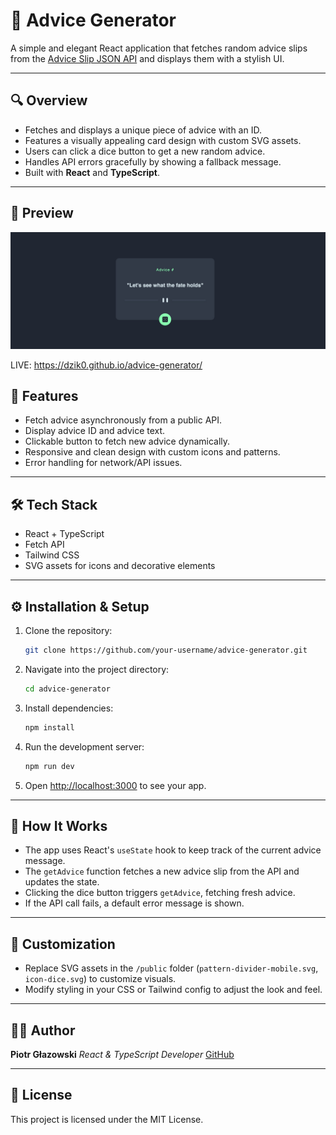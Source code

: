 # 🎲 Advice Generator

A simple and elegant React application that fetches random advice slips from the [Advice Slip JSON API](https://api.adviceslip.com/) and displays them with a stylish UI.

---

## 🔍 Overview

- Fetches and displays a unique piece of advice with an ID.
- Features a visually appealing card design with custom SVG assets.
- Users can click a dice button to get a new random advice.
- Handles API errors gracefully by showing a fallback message.
- Built with **React** and **TypeScript**.

---

## 🎨 Preview

![Preview Screenshot](screenshot.jpg)

LIVE: https://dzik0.github.io/advice-generator/

## 🚀 Features

- Fetch advice asynchronously from a public API.
- Display advice ID and advice text.
- Clickable button to fetch new advice dynamically.
- Responsive and clean design with custom icons and patterns.
- Error handling for network/API issues.

---

## 🛠️ Tech Stack

- React + TypeScript
- Fetch API
- Tailwind CSS
- SVG assets for icons and decorative elements

---

## ⚙️ Installation & Setup

1. Clone the repository:

   ```bash
   git clone https://github.com/your-username/advice-generator.git
   ```

2. Navigate into the project directory:

   ```bash
   cd advice-generator
   ```

3. Install dependencies:

   ```bash
   npm install
   ```

4. Run the development server:

   ```bash
   npm run dev
   ```

5. Open [http://localhost:3000](http://localhost:3000) to see your app.

---

## 🧩 How It Works

- The app uses React's `useState` hook to keep track of the current advice message.
- The `getAdvice` function fetches a new advice slip from the API and updates the state.
- Clicking the dice button triggers `getAdvice`, fetching fresh advice.
- If the API call fails, a default error message is shown.

---

## 🔧 Customization

- Replace SVG assets in the `/public` folder (`pattern-divider-mobile.svg`, `icon-dice.svg`) to customize visuals.
- Modify styling in your CSS or Tailwind config to adjust the look and feel.

---

## 👨‍💻 Author

**Piotr Głazowski**
_React & TypeScript Developer_
[GitHub](https://github.com/your-username)

---

## 📄 License

This project is licensed under the MIT License.
